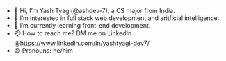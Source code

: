 - 👋 Hi, I’m Yash Tyagi(@ashdev-7), a CS major from India. 
- 👀 I’m interested in full stack web development and aritficial intelligence.
- 🌱 I’m currently learning front-end development.
- 📫 How to reach me? DM me on LinkedIn @https://www.linkedin.com/in/yashtyagi-dev7/
- 😄 Pronouns: he/him

